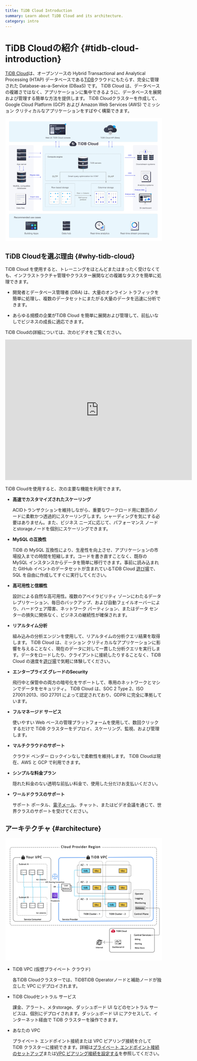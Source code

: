 ```yaml
---
title: TiDB Cloud Introduction
summary: Learn about TiDB Cloud and its architecture.
category: intro
---
```


# TiDB Cloudの紹介 {#tidb-cloud-introduction}

[TiDB Cloud](https://www.pingcap.com/tidb-cloud/)は、オープンソースの Hybrid Transactional and Analytical Processing (HTAP) データベースである[TiDB](https://docs.pingcap.com/tidb/stable/overview)クラウドにもたらす、完全に管理された Database-as-a-Service (DBaaS) です。 TiDB Cloud は、データベースの複雑さではなく、アプリケーションに集中できるように、データベースを展開および管理する簡単な方法を提供します。 TiDB Cloudクラスターを作成して、Google Cloud Platform (GCP) および Amazon Web Services (AWS) でミッション クリティカルなアプリケーションをすばやく構築できます。

![TiDB Cloud Overview](/media/tidb-cloud/tidb-cloud-overview.png)

## TiDB Cloudを選ぶ理由 {#why-tidb-cloud}

TiDB Cloud を使用すると、トレーニングをほとんどまたはまったく受けなくても、インフラストラクチャ管理やクラスター展開などの複雑なタスクを簡単に処理できます。

-   開発者とデータベース管理者 (DBA) は、大量のオンライン トラフィックを簡単に処理し、複数のデータセットにまたがる大量のデータを迅速に分析できます。

-   あらゆる規模の企業がTiDB Cloud を簡単に展開および管理して、前払いなしでビジネスの成長に適応できます。

TiDB Cloudの詳細については、次のビデオをご覧ください。

<iframe width="600" height="450" src="https://www.youtube.com/embed/skCV9BEmjbo?enablejsapi=1" title="TiDB クラウドを選ぶ理由" frameborder="0" allow="accelerometer; autoplay; clipboard-write; encrypted-media; gyroscope; picture-in-picture" allowfullscreen></iframe>

TiDB Cloudを使用すると、次の主要な機能を利用できます。

-   **高速でカスタマイズされたスケーリング**

    ACIDトランザクションを維持しながら、重要なワークロード用に数百のノードに柔軟かつ透過的にスケーリングします。シャーディングを気にする必要はありません。また、ビジネス ニーズに応じて、パフォーマンス ノードとstorageノードを個別にスケーリングできます。

-   **MySQL の互換性**

    TiDB の MySQL 互換性により、生産性を向上させ、アプリケーションの市場投入までの時間を短縮します。コードを書き直すことなく、既存の MySQL インスタンスからデータを簡単に移行できます。事前に読み込まれた GitHub イベントのデータセットが含まれているTiDB Cloud [遊び場](/tidb-cloud/tidb-cloud-glossary.md#playground)で、SQL を自由に作成してすぐに実行してください。

-   **高可用性と信頼性**

    設計による自然な高可用性。複数のアベイラビリティ ゾーンにわたるデータ レプリケーション、毎日のバックアップ、および自動フェイルオーバーにより、ハードウェア障害、ネットワーク パーティション、またはデータ センターの損失に関係なく、ビジネスの継続性が確保されます。

-   **リアルタイム分析**

    組み込みの分析エンジンを使用して、リアルタイムの分析クエリ結果を取得します。 TiDB Cloud は、ミッション クリティカルなアプリケーションに影響を与えることなく、現在のデータに対して一貫した分析クエリを実行します。データをロードしたり、クライアントに接続したりすることなく、TiDB Cloud の速度を[遊び場](/tidb-cloud/tidb-cloud-glossary.md#playground)で気軽に体験してください。

-   **エンタープライズ グレードのSecurity**

    飛行中と保管中の両方の暗号化をサポートして、専用のネットワークとマシンでデータをセキュリティ。 TiDB Cloud は、SOC 2 Type 2、ISO 27001:2013、ISO 27701 によって認定されており、GDPR に完全に準拠しています。

-   **フルマネージド サービス**

    使いやすい Web ベースの管理プラットフォームを使用して、数回クリックするだけで TiDB クラスターをデプロイ、スケーリング、監視、および管理します。

-   **マルチクラウドのサポート**

    クラウド ベンダー ロックインなしで柔軟性を維持します。 TiDB Cloudは現在、AWS と GCP で利用できます。

-   **シンプルな料金プラン**

    隠れた料金のない透明な前払い料金で、使用した分だけお支払いください。

-   **ワールドクラスのサポート**

    サポート ポータル、<a href="mailto:tidbcloud-support@pingcap.com">電子メール</a>、チャット、またはビデオ会議を通じて、世界クラスのサポートを受けてください。

## アーキテクチャ {#architecture}

![TiDB Cloud architecture](/media/tidb-cloud/tidb-cloud-architecture.png)

-   TiDB VPC (仮想プライベート クラウド)

    各TiDB Cloudクラスターでは、TiDBTiDB Operatorノードと補助ノードが独立した VPC にデプロイされます。

-   TiDB Cloudセントラル サービス

    課金、アラート、メタstorage、ダッシュボード UI などのセントラル サービスは、個別にデプロイされます。ダッシュボード UI にアクセスして、インターネット経由で TiDB クラスターを操作できます。

-   あなたの VPC

    プライベート エンドポイント接続または VPC ピアリング接続を介して TiDB クラスターに接続できます。詳細は[プライベート エンドポイント接続のセットアップ](/tidb-cloud/set-up-private-endpoint-connections.md)または[VPC ピアリング接続を設定する](/tidb-cloud/set-up-vpc-peering-connections.md)を参照してください。
